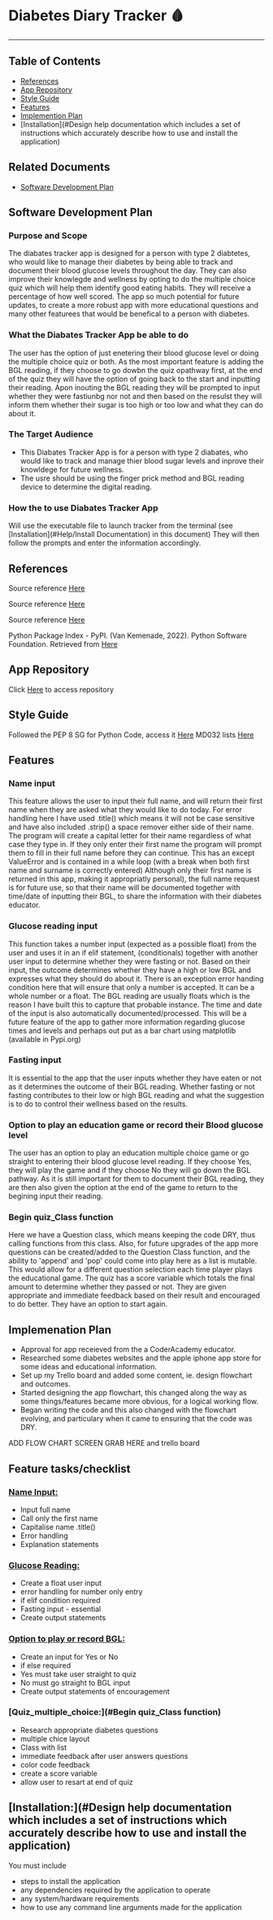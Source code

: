 
# Diabetes Diary Tracker :drop_of_blood:

---

## Table of Contents

- [References](#references)
- [App Repository](#app-repository)
- [Style Guide](#style-guide)
- [Features](#features)
- [Implemention Plan](#implemenation-plan)
- [Installation](#Design help documentation which includes a set of instructions which accurately describe how to use and install the application)

## Related Documents

- [Software Development Plan](#software-development-plan)

## Software Development Plan

### Purpose and Scope

The diabates tracker app is designed for a person with type 2 diabtetes, who would like to manage their diabetes by being able to track and document their blood glucose levels throughout the day. They can also improve their knowlegde and wellness by opting to do the multiple choice quiz which will help them identify good eating habits. They will receive a percentage of how well scored. The app so much potential for future updates, to create a more robust app with more educational questions and many other featurees that would be benefical to a person with diabetes.

### What the Diabates Tracker App be able to do

The user has the option of just enetering their blood glucose level or doing the multiple choice quiz or both. As the most important feature is adding the BGL reading, if they choose to go dowbn the quiz opathway first, at the end of the quiz they will have the option of going back to the start and inputting their reading. Apon inouting the BGL reading they will be prompted to input whether they were fastiunbg nor not and then based on the resulst they will inform them whether their sugar is too high or too low and what they can do about it.

### The Target Audience

- This Diabates Tracker App is for a person with type 2 diabates, who would like to track and manage thier blood sugar levels and inprove their knowldege for future wellness.
- The usre should be using the finger prick method and BGL reading device to determine the digital reading.

### How the to use Diabates Tracker App

Will use the executable file to launch tracker from the terminal (see [Installation](#Help/Install Documentation) in this document)
They will then follow the prompts and enter the information accordingly.

## References

Source reference [Here](https://www.diabetesaustralia.com.au/news-resources/useful-links/)

Source reference [Here](https://www.gisymbol.com/low-gi-products/#product-grid+product_cat:fruit-vegetables)

Source reference [Here](https://www.cdc.gov/diabetes/managing/managing-blood-sugar/bloodglucosemonitoring.html)

Python Package Index - PyPI. (Van Kemenade, 2022). Python Software Foundation. Retrieved from [Here](https://pypi.org/project/termcolor/)

## App Repository

Click [Here](https://github.com/Willo80/my-terminal-assignment.git) to access repository

## Style Guide

Followed the PEP 8 SG for Python Code, access it [Here](https://peps.python.org/pep-0008/#code-lay-out)
MD032 lists [Here](https://github.com/DavidAnson/markdownlint/blob/v0.26.2/doc/Rules.md#md032)

## Features

### **Name input**  

This feature allows the user to input their full name, and will return their first name when they are asked what they would like to do today. For error handling here I have used .title() which means it will not be case sensitive and have also included .strip() a space remover either side of their name.
The program will create a capital letter for their name regardless of what case they type in. If they only enter their first name the program will prompt them to fill in their full name before they can continue. This has an except ValueError and is contained in a while loop (with a break when both first name and surname is correctly entered)
Although only their first name is returned in this app, making it appropriatly personal), the full name request is for future use, so that their name will be documented together with time/date of inputting their BGL, to share the information with their diabetes educator.

### **Glucose reading input**

This function takes a number input (expected as a possible float) from the user and uses it in an if elif statement, (conditionals) together with another user input to determine whether they were fasting or not. Based on their input, the outcome determines whether they have a high or low BGL and expresses what they should do about it. There is an exception error handing condition here that will ensure that only a number is accepted. It can be a whole number or a float. The BGL reading are usually floats which is the reason I have built this to capture that probable instance. The time and date of the input is also automatically documented/processed.
This will be a future feature of the app to gather more information regarding glucose times and levels and perhaps out put as a bar chart using matplotlib (available in Pypi.org)

### **Fasting input**

It is essential to the app that the user inputs whether they have eaten or not as it determines the outcome of their BGL reading. Whether fasting or not fasting contributes to their low or high BGL reading and what the suggestion is to do to control their wellness based on the results.

### **Option to play an education game or record their Blood glucose level**

The user has an option to play an education multiple choice game or go straight to entering their blood glucose level reading.
If they choose Yes, they will play the game and if they choose No they will go down the BGL pathway.
As it is still important for them to document their BGL reading, they are then also given the option at the end of the game to return to the begining input their reading.

### **Begin quiz_Class function**

Here we have a Question class, which means keeping the code DRY, thus calling functions from this class. Also, for future upgrades of the app more questions can be created/added to the Question Class function, and the ability to 'append' and 'pop' could come into play here as a list is mutable. This would allow for a different question selection each time player plays the educational game.
The quiz has a score variable which totals the final amount to determine whether they passed or not. They are given appropriate and immediate feedback based on their result and encouraged to do better. They have an option to start again.

## **Implemenation Plan**

- Approval for app receieved from the a CoderAcademy educator.
- Researched some diabetes websites and the apple iphone app store for some ideas and educational information.
- Set up my Trello board and added some content, ie. design flowchart and outcomes.
- Started designing the app flowchart, this changed along the way as some things/features became more obvious, for a logical working flow.
- Began writing the code and this also changed with the flowchart evolving, and particulary when it came to ensuring that the code was DRY.

ADD FLOW CHART SCREEN GRAB HERE and trello board

## Feature tasks/checklist

### [Name Input:](#name-input)

- Input full name
- Call only the first name
- Capitalise name .title()
- Error handling
- Explanation statements

### [Glucose Reading:](#glucose-reading-input)

- Create a float user input
- error handling for number only entry
- if elif condition required
- Fasting input - essential
- Create output statements

### [Option to play or record BGL:](#option-to-play-an-education-game-or-record-their-blood-glucose-level)

- Create an input for Yes or No
- if else required
- Yes must take user straight to quiz
- No must go straight to BGL input
- Create output statements of encouragement

### [Quiz_multiple_choice:](#Begin quiz_Class function)

- Research appropriate diabetes questions
- multiple chice layout
- Class with list
- immediate feedback after user answers questions
- color code feedback
- create a score variable
- allow user to resart at end of quiz

## [Installation:](#Design help documentation which includes a set of instructions which accurately describe how to use and install the application)

You must include

- steps to install the application
- any dependencies required by the application to operate
- any system/hardware requirements
- how to use any command line arguments made for the application
  
